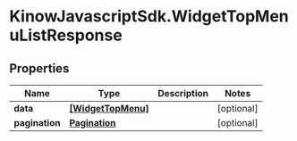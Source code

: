 # KinowJavascriptSdk.WidgetTopMenuListResponse

## Properties
Name | Type | Description | Notes
------------ | ------------- | ------------- | -------------
**data** | [**[WidgetTopMenu]**](WidgetTopMenu.md) |  | [optional] 
**pagination** | [**Pagination**](Pagination.md) |  | [optional] 


